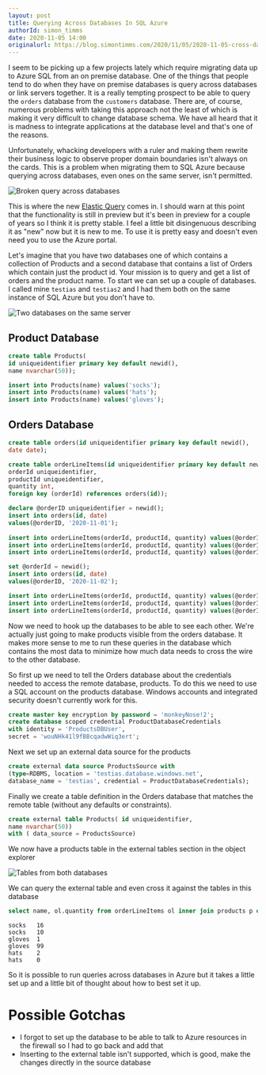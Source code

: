 ```yaml
---
layout: post
title: Querying Across Databases In SQL Azure
authorId: simon_timms
date: 2020-11-05 14:00
originalurl: https://blog.simontimms.com/2020/11/05/2020-11-05-cross-database-queries/
---
```


I seem to be picking up a few projects lately which require migrating data up to Azure SQL from an on premise database. One of the things that people tend to do when they have on premise databases is query across databases or link servers together. It is a really tempting prospect to be able to query the `orders` database from the `customers` database. There are, of course, numerous problems with taking this approach not the least of which is making it very difficult to change database schema. We have all heard that it is madness to integrate applications at the database level and that's one of the reasons. 

<!--more-->

Unfortunately, whacking developers with a ruler and making them rewrite their business logic to observe proper domain boundaries isn't always on the cards. This is a problem when migrating them to SQL Azure because querying across databases, even ones on the same server, isn't permitted. 

![Broken query across databases](https://blog.simontimms.com/images/elasticquery/brokenQuery.png)

This is where the new [Elastic Query](https://docs.microsoft.com/en-us/azure/azure-sql/database/elastic-query-overview) comes in. I should warn at this point that the functionality is still in preview but it's been in preview for a couple of years so I think it is pretty stable. I feel a little bit disingenuous describing it as "new" now but it is new to me. To use it is pretty easy and doesn't even need you to use the Azure portal. 

Let's imagine that you have two databases one of which contains a collection of Products and a second database that contains a list of Orders which contain just the product id. Your mission is to query and get a list of orders and the product name. To start we can set up a couple of databases. I called mine `testias` and `testias2` and I had them both on the same instance of SQL Azure but you don't have to.

![Two databases on the same server](https://blog.simontimms.com/images/elasticquery/setup.png)

## Product Database

```sql
create table Products( 
id uniqueidentifier primary key default newid(),
name nvarchar(50));

insert into Products(name) values('socks');
insert into Products(name) values('hats');
insert into Products(name) values('gloves');
```

## Orders Database

```sql
create table orders(id uniqueidentifier primary key default newid(),
date date);

create table orderLineItems(id uniqueidentifier primary key default newid(),
orderId uniqueidentifier,
productId uniqueidentifier,
quantity int,
foreign key (orderId) references orders(id));

declare @orderID uniqueidentifier = newid();
insert into orders(id, date)
values(@orderID, '2020-11-01');
 
insert into orderLineItems(orderId, productId, quantity) values(@orderID, '3829A43D-FD2A-4B7C-9A09-23DBF030C1DC', 10);
insert into orderLineItems(orderId, productId, quantity) values(@orderID, '233BC430-BA3F-4F5C-B3EA-4B82867FC040', 1);
insert into orderLineItems(orderId, productId, quantity) values(@orderID, '95A20D82-EC26-4769-8840-804B88630A01', 2);

set @orderId = newid();
insert into orders(id, date)
values(@orderID, '2020-11-02');

insert into orderLineItems(orderId, productId, quantity) values(@orderID, '3829A43D-FD2A-4B7C-9A09-23DBF030C1DC', 16);
insert into orderLineItems(orderId, productId, quantity) values(@orderID, '233BC430-BA3F-4F5C-B3EA-4B82867FC040', 99);
insert into orderLineItems(orderId, productId, quantity) values(@orderID, '95A20D82-EC26-4769-8840-804B88630A01', 0);
```

Now we need to hook up the databases to be able to see each other. We're actually just going to make products visible from the orders database. It makes more sense to me to run these queries in the database which contains the most data to minimize how much data needs to cross the wire to the other database. 

So first up we need to tell the Orders database about the credentials needed to access the remote database, products. To do this we need to use a SQL account on the products database. Windows accounts and integrated security doesn't currently work for this. 

```sql
create master key encryption by password = 'monkeyNose!2';
create database scoped credential ProductDatabaseCredentials 
with identity = 'ProductsDBUser', 
secret = 'wouNHk41l9fBBcqadwWiq3ert';
```

Next we set up an external data source for the products

```sql
create external data source ProductsSource with 
(type=RDBMS, location = 'testias.database.windows.net', 
database_name = 'testias', credential = ProductDatabaseCredentials);
```


Finally we create a table definition in the Orders database that matches the remote table (without any defaults or constraints).

```sql
create external table Products( id uniqueidentifier,
name nvarchar(50))
with ( data_source = ProductsSource)
```

We now have a products table in the external tables section in the object explorer

![Tables from both databases](https://blog.simontimms.com/images/elasticquery/testtableview.png)

We can query the external table and even cross it against the tables in this database

```sql
select name, ol.quantity from orderLineItems ol inner join products p on ol.productId = p.id
```

```text
socks   16
socks   10
gloves  1
gloves  99
hats    2
hats    0
```

So it is possible to run queries across databases in Azure but it takes a little set up and a little bit of thought about how to best set it up. 

# Possible Gotchas

- I forgot to set up the database to be able to talk to Azure resources in the firewall so I had to go back and add that
- Inserting to the external table isn't supported, which is good, make the changes directly in the source database